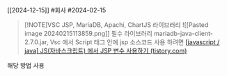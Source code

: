 [[2024-12-15]]
#회사
#2024-02-15


> [!NOTE]VSC JSP, MariaDB, Apachi, ChartJS
> 라이브러리 ![[Pasted image 20240215113859.png]]
> 필수 라이브러리 mariadb-java-client-2.7.0.jar,
> Vsc 에서  Script 태그 안에 jsp 소스코드 사용 하려면
> [[javascript / java] JS(자바스크립트) 에서 JSP 변수 사용하기 (tistory.com)](https://solbel.tistory.com/298#:~:text=%EB%91%90%EB%B2%88%EC%A7%B8%20-%20%EC%9E%90%EB%B0%94%EC%8A%A4%ED%81%AC%EB%A6%BD%ED%8A%B8%EC%97%90%EC%84%9C%20JSP%20%EB%B3%80%EC%88%98%20%EC%82%AC%EC%9A%A9%20%EB%B0%A9%EB%B2%95%20%EC%9A%B0%EC%84%A0,%3D%3E%20JSTL%20%3D%3E%20HTML%20%3D%3E%20javascript%20%EC%9D%B4%EA%B8%B0%20%EB%95%8C%EB%AC%B8%EC%9E%85%EB%8B%88%EB%8B%A4. "https://solbel.tistory.com/298#:~:text=%eb%91%90%eb%b2%88%ec%a7%b8%20-%20%ec%9e%90%eb%b0%94%ec%8a%a4%ed%81%ac%eb%a6%bd%ed%8a%b8%ec%97%90%ec%84%9c%20jsp%20%eb%b3%80%ec%88%98%20%ec%82%ac%ec%9a%a9%20%eb%b0%a9%eb%b2%95%20%ec%9a%b0%ec%84%a0,%3d%3e%20jstl%20%3d%3e%20html%20%3d%3e%20javascript%20%ec%9d%b4%ea%b8%b0%20%eb%95%8c%eb%ac%b8%ec%9e%85%eb%8b%88%eb%8b%a4.")

해당 방법 사용

